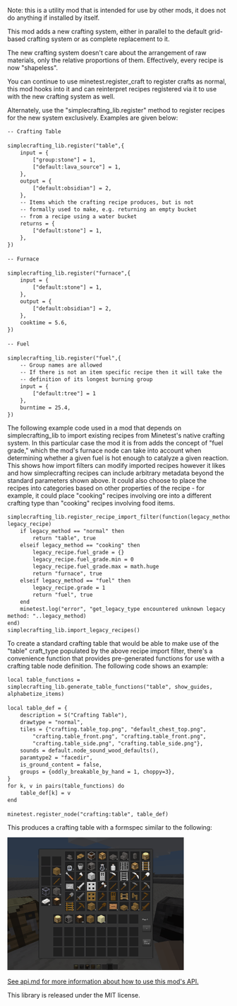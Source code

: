 Note: this is a utility mod that is intended for use by other mods, it does not do anything if installed by itself.

This mod adds a new crafting system, either in parallel to the default grid-based crafting system or as complete replacement to it.

The new crafting system doesn't care about the arrangement of raw materials, only the relative proportions of them. Effectively, every recipe is now "shapeless".

You can continue to use minetest.register_craft to register crafts as normal, this mod hooks into it and can reinterpret recipes registered via it to use with the new crafting system as well.

Alternately, use the "simplecrafting_lib.register" method to register recipes for the new
system exclusively. Examples are given below:

	-- Crafting Table

	simplecrafting_lib.register("table",{
		input = {
			["group:stone"] = 1,
			["default:lava_source"] = 1,
		},
		output = {
			["default:obsidian"] = 2,
		},
		-- Items which the crafting recipe produces, but is not
		-- formally used to make, e.g. returning an empty bucket
		-- from a recipe using a water bucket
		returns = {
			["default:stone"] = 1,
		},
	})

	-- Furnace

	simplecrafting_lib.register("furnace",{
		input = {
			["default:stone"] = 1,
		},
		output = {
			["default:obsidian"] = 2,
		},
		cooktime = 5.6,
	})

	-- Fuel

	simplecrafting_lib.register("fuel",{
		-- Group names are allowed
		-- If there is not an item specific recipe then it will take the
		-- definition of its longest burning group
		input = {
			["default:tree"] = 1
		},
		burntime = 25.4,
	})

The following example code used in a mod that depends on simplecrafting_lib to import existing recipes from Minetest's native crafting system. In this particular case the mod it is from adds the concept of "fuel grade," which the mod's furnace node can take into account when determining whether a given fuel is hot enough to catalyze a given reaction. This shows how import filters can modify imported recipes however it likes and how simplecrafting recipes can include arbitrary metadata beyond the standard parameters shown above. It could also choose to place the recipes into categories based on other properties of the recipe - for example, it could place "cooking" recipes involving ore into a different crafting type than "cooking" recipes involving food items.

	simplecrafting_lib.register_recipe_import_filter(function(legacy_method, legacy_recipe)
		if legacy_method == "normal" then
			return "table", true
		elseif legacy_method == "cooking" then
			legacy_recipe.fuel_grade = {}
			legacy_recipe.fuel_grade.min = 0
			legacy_recipe.fuel_grade.max = math.huge
			return "furnace", true
		elseif legacy_method == "fuel" then
			legacy_recipe.grade = 1
			return "fuel", true
		end
		minetest.log("error", "get_legacy_type encountered unknown legacy method: "..legacy_method)
	end)
	simplecrafting_lib.import_legacy_recipes()


To create a standard crafting table that would be able to make use of the "table" craft_type populated by the above recipe import filter, there's a convenience function that provides pre-generated functions for use with a crafting table node definition. The following code shows an example:

	local table_functions = simplecrafting_lib.generate_table_functions("table", show_guides, alphabetize_items)

	local table_def = {
		description = S("Crafting Table"),
		drawtype = "normal",
		tiles = {"crafting.table_top.png", "default_chest_top.png",
			"crafting.table_front.png", "crafting.table_front.png",
			"crafting.table_side.png", "crafting.table_side.png"},
		sounds = default.node_sound_wood_defaults(),
		paramtype2 = "facedir",
		is_ground_content = false,
		groups = {oddly_breakable_by_hand = 1, choppy=3},
	}
	for k, v in pairs(table_functions) do
		table_def[k] = v
	end

	minetest.register_node("crafting:table", table_def)
	
This produces a crafting table with a formspec similar to the following:

![Crafting table formspec](screenshot.png)

[See api.md for more information about how to use this mod's API.](api.md)

This library is released under the MIT license.